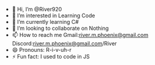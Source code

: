 - 👋 Hi, I’m @River920
- 👀 I’m interested in Learning Code
- 🌱 I’m currently learning C#
- 💞️ I’m looking to collaborate on Nothing
- 📫 How to reach me Gmail:river.m.phoenix@gmail.com Discord:river.m.phoenix@gmail.com/River
- 😄 Pronouns: R-i-v-uh-r
- ⚡ Fun fact: I used to code in JS

<!---
River920/River920 is a ✨ special ✨ repository because its `README.md` (this file) appears on your GitHub profile.
You can click the Preview link to take a look at your changes.
--->
